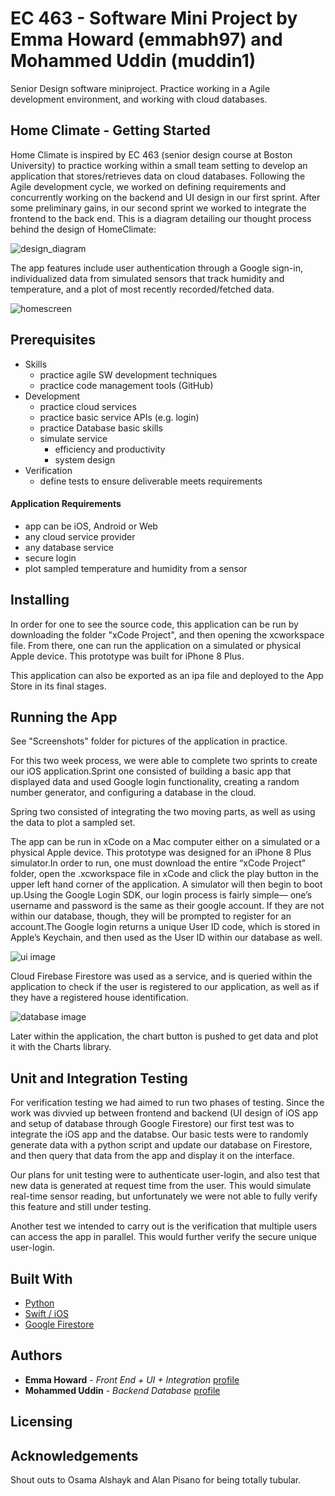 # EC 463 - Software Mini Project by Emma Howard (emmabh97) and Mohammed Uddin (muddin1)
Senior Design software miniproject. Practice working in a Agile development environment, and working with cloud databases.

## Home Climate - Getting Started

Home Climate is inspired by EC 463 (senior design course at Boston University) to practice working within a small team setting to develop an application that stores/retrieves data on cloud databases. Following the Agile development cycle, we worked on defining requirements and concurrently working on the backend and UI design in our first sprint. After some preliminary gains, in our second sprint we worked to integrate the frontend to the back end. This is a diagram detailing our thought process behind the design of HomeClimate:

![design_diagram](https://github.com/MohUddin/SoftwareMiniProject_emmah_muddin/blob/master/Screenshots/block_diagram.JPG)

The app features include user authentication through a Google sign-in, individualized data from simulated sensors that track humidity and temperature, and a plot of most recently recorded/fetched data. 

![homescreen](https://github.com/MohUddin/SoftwareMiniProject_emmah_muddin/blob/master/Screenshots/Screen%20Shot%202018-09-19%20at%205.48.01%20PM.png)
                                            

## Prerequisites
* Skills
    * practice agile SW development techniques
    * practice code management tools (GitHub)
* Development
   * practice cloud services
   * practice basic service APIs (e.g. login)
   * practice Database basic skills
   * simulate service
      * efficiency and productivity
      * system design
* Verification
   * define tests to ensure deliverable meets requirements

#### Application Requirements ####

* app can be iOS, Android or Web
* any cloud service provider
* any database service
* secure login
* plot sampled temperature and humidity from a sensor 
    

## Installing

In order for one to see the source code, this application can be run by downloading the folder "xCode Project", and then opening the xcworkspace file. From there, one can run the application on a simulated or physical Apple device. This prototype was built for iPhone 8 Plus.

This application can also be exported as an ipa file and deployed to the App Store in its final stages.

## Running the App

See "Screenshots" folder for pictures of the application in practice.

For this two week process, we were able to complete two sprints to create our iOS application.Sprint one consisted of building a basic app that displayed data and used Google login functionality, creating a random number generator, and configuring a database in the cloud.

Spring two consisted of integrating the two moving parts, as well as using the data to plot a sampled set.

The app can be run in xCode on a Mac computer either on a simulated or a physical Apple device. This prototype was designed for an iPhone 8 Plus simulator.In order to run, one must download the entire “xCode Project” folder, open the .xcworkspace file in xCode and click the play button in the upper left hand corner of the application. A simulator will then begin to boot up.Using the Google Login SDK, our login process is fairly simple— one’s username and password is the same as their google account. If they are not within our database, though, they will be prompted to register for an account.The Google login returns a unique User ID code, which is stored in Apple’s Keychain, and then used as the User ID within our database as well.

![ui image](https://github.com/MohUddin/SoftwareMiniProject_emmah_muddin/blob/master/Screenshots/HomeClimate_UI.JPG) 
                                        

Cloud Firebase Firestore was used as a service, and is queried within the application to check if the user is registered to our application, as well as if they have a registered house identification.

![database image](https://github.com/MohUddin/SoftwareMiniProject_emmah_muddin/blob/master/Screenshots/database_breakdown.JPG)

Later within the application, the chart button is pushed to get data and plot it with the Charts library.

## Unit and Integration Testing

For verification testing we had aimed to run two phases of testing. Since the work was divvied up between frontend and backend (UI design of iOS app and setup of database through Google Firestore) our first test was to integrate the iOS app and the databse. Our basic tests were to randomly generate data with a python script and update our database on Firestore, and then query that data from the app and display it on the interface.

Our plans for unit testing were to authenticate user-login, and also test that new data is generated at request time from the user. This would simulate real-time sensor reading, but unfortunately we were not able to fully verify this feature and still under testing. 

Another test we intended to carry out is the verification that multiple users can access the app in parallel. This would further verify the secure unique user-login. 

## Built With

* [Python](https://www.python.org/)
* [Swift / iOS](https://developer.apple.com/swift/)
* [Google Firestore](https://firebase.google.com/docs/firestore/)



## Authors

* **Emma Howard** - *Front End + UI + Integration* [profile](https://www.linkedin.com/in/emmabh/)
* **Mohammed Uddin** - *Backend Database* [profile](https://www.linkedin.com/in/mouddin/)

## Licensing

## Acknowledgements

Shout outs to Osama Alshayk and Alan Pisano for being totally tubular. 


